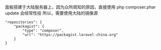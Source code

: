 面板搭建于大陆服务器上，因为众所周知的原因，直接使用 php composer.phar update 会经常性挂
所以，需要使用大陆的镜像源
```
"repositories": {
    "packagist": {
        "type": "composer",
        "url": "https://packagist.laravel-china.org"
    }
}
```